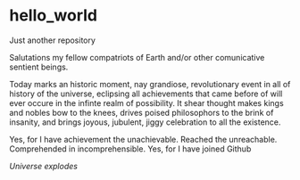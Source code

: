# hello_world
Just another repository

Salutations my fellow compatriots of Earth and/or other comunicative sentient beings. 

Today marks an historic moment, nay grandiose, revolutionary event in all of history of the universe, eclipsing all achievements that came before of will ever occure in the infinte realm of possibility. It shear thought makes kings and nobles bow to the knees, drives poised philosophors to the brink of insanity, and brings joyous, jubulent, jiggy celebration to all the existence.

Yes, for I have achievement the unachievable. Reached the unreachable. Comprehended in incomprehensible. 
Yes, for I have joined Github

*Universe explodes*
